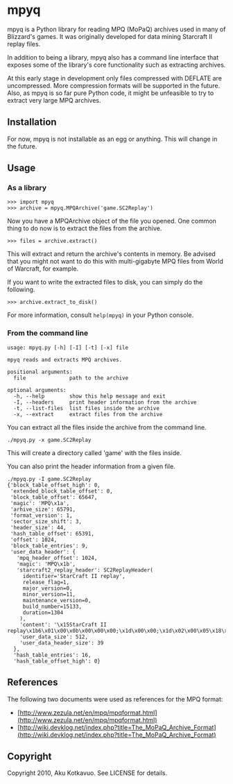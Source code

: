 # mpyq

mpyq is a Python library for reading MPQ (MoPaQ) archives used in many of
Blizzard's games. It was originally developed for data mining Starcraft II
replay files.

In addition to being a library, mpyq also has a command line interface that
exposes some of the library's core functionality such as extracting archives.

At this early stage in development only files compressed with DEFLATE are
uncompressed. More compression formats will be supported in the future. Also,
as mpyq is so far pure Python code, it might be unfeasible to try to extract
very large MPQ archives.

## Installation

For now, mpyq is not installable as an egg or anything. This will change
in the future.

## Usage

### As a library

    >>> import mpyq
    >>> archive = mpyq.MPQArchive('game.SC2Replay')

Now you have a MPQArchive object of the file you opened. One common thing
to do now is to extract the files from the archive.

    >>> files = archive.extract()

This will extract and return the archive's contents in memory. Be advised
that you might not want to do this with multi-gigabyte MPQ files from
World of Warcraft, for example.

If you want to write the extracted files to disk, you can simply do the
following.

    >>> archive.extract_to_disk()

For more information, consult `help(mpyq)` in your Python console.

### From the command line

    usage: mpyq.py [-h] [-I] [-t] [-x] file

    mpyq reads and extracts MPQ archives.

    positional arguments:
      file              path to the archive

    optional arguments:
      -h, --help        show this help message and exit
      -I, --headers     print header information from the archive
      -t, --list-files  list files inside the archive
      -x, --extract     extract files from the archive

You can extract all the files inside the archive from the command line.

    ./mpyq.py -x game.SC2Replay

This will create a directory called 'game' with the files inside.

You can also print the header information from a given file.

    ./mpyq.py -I game.SC2Replay
    {'block_table_offset_high': 0,
     'extended_block_table_offset': 0,
     'block_table_offset': 65647,
     'magic': 'MPQ\x1a',
     'arhive_size': 65791,
     'format_version': 1,
     'sector_size_shift': 3,
     'header_size': 44,
     'hash_table_offset': 65391,
     'offset': 1024,
     'block_table_entries': 9,
     'user_data_header': {
       'mpq_header_offset': 1024,
       'magic': 'MPQ\x1b',
       'starcraft2_replay_header': SC2ReplayHeader(
         identifier='StarCraft II replay',
         release_flag=1,
         major_version=0,
         minor_version=11,
         maintenance_version=0,
         build_number=15133,
         duration=1304
        ),
        'content': '\x15StarCraft II replay\x1b6\x01\x00\x0b\x00\x00\x00;\x1d\x00\x00;\x1d\x02\x00\x05\x18\x03',
        'user_data_size': 512,
        'user_data_header_size': 39
      },
      'hash_table_entries': 16,
      'hash_table_offset_high': 0}

## References

The following two documents were used as references for the MPQ format:

 * [http://www.zezula.net/en/mpq/mpqformat.html](http://www.zezula.net/en/mpq/mpqformat.html)
 * [http://wiki.devklog.net/index.php?title=The_MoPaQ_Archive_Format](http://wiki.devklog.net/index.php?title=The_MoPaQ_Archive_Format)


## Copyright

Copyright 2010, Aku Kotkavuo. See LICENSE for details.
